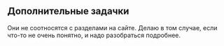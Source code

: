 ## Дополнительные задачки

Они не соотносятся с разделами на сайте.
Делаю в том случае, если что-то не очень понятно, и надо разобраться подробнее.